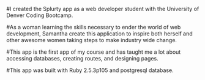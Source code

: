 
#I created the Splurty app as a web developer student with the University of Denver Coding Bootcamp. 

#As a woman learning the skills necessary to ender the world of web development, Samantha create this application to inspire both herself and other awesome women taking steps to make industry wide change.

#This app is the first app of my course and has taught me a lot about accessing databases, creating routes, and designing pages.

#This app was built with Ruby 2.5.3p105 and postgresql database.
